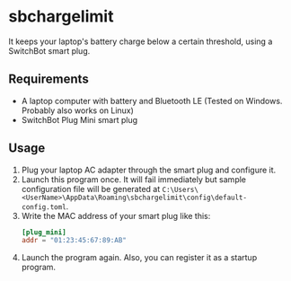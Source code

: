 # sbchargelimit
It keeps your laptop's battery charge below a certain threshold, using a SwitchBot smart plug.

## Requirements
- A laptop computer with battery and Bluetooth LE (Tested on Windows. Probably also works on Linux)
- SwitchBot Plug Mini smart plug

## Usage
1. Plug your laptop AC adapter through the smart plug and configure it.
1. Launch this program once. It will fail immediately but sample configuration file will be generated at `C:\Users\<UserName>\AppData\Roaming\sbchargelimit\config\default-config.toml`.
1. Write the MAC address of your smart plug like this:
    ```toml
    [plug_mini]
    addr = "01:23:45:67:89:AB"
    ```
1. Launch the program again. Also, you can register it as a startup program.